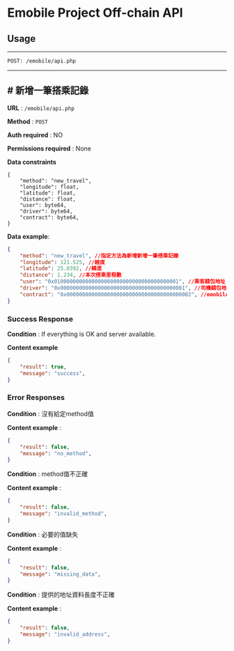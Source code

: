 # Emobile Project Off-chain API

## Usage
---

```
POST: /emobile/api.php
```


---

## # 新增一筆搭乘記錄

**URL** : `/emobile/api.php`

**Method** : `POST`

**Auth required** : NO

**Permissions required** : None

**Data constraints**

```
{
    "method": "new_travel",
    "longitude": float,
    "latitude": float,
    "distance": float,
    "user": byte64,
    "driver": byte64,
    "contract": byte64,
}
```

**Data example**: 

```json
{
    "method": "new_travel", //指定方法為新增新增一筆搭乘記錄
    "longitude": 121.525, //經度
    "latitude": 25.0392, //緯度
    "distance": 1.234, //本次搭乘里程數
    "user": "0x0100000000000000000000000000000000000001", //乘客錢包地址
    "driver": "0x0000000000000000000000000000000000000001", //司機錢包地址
    "contract": "0x0000000000000000000000000000000000000002", //emobile合約地址
}
```

### Success Response

**Condition** : If everything is OK and server available.

**Content example**

```json
{
    "result": true,
    "message": "success",
}
```

### Error Responses

**Condition** : 沒有給定method值

**Content example** :

```json
{
    "result": false,
    "message": "no_method",
}
```

**Condition** : method值不正確

**Content example** :

```json
{
    "result": false,
    "message": "invalid_method",
}
```

**Condition** : 必要的值缺失

**Content example** :

```json
{
    "result": false,
    "message": "missing_data",
}
```

**Condition** : 提供的地址資料長度不正確

**Content example** :

```json
{
    "result": false,
    "message": "invalid_address",
}
```
